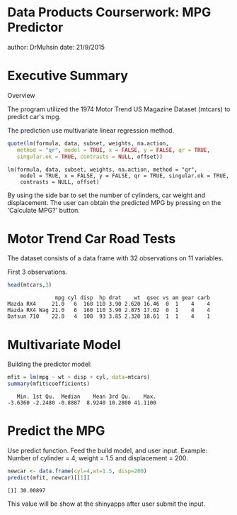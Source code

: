 Data Products Courserwork: MPG Predictor
========================================================
author: DrMuhsin
date: 21/9/2015

Executive Summary
========================================================

Overview

The program utilized the 1974 Motor Trend US Magazine Dataset (mtcars) to predict car's mpg.

The prediction use multivariate linear regression method.


```r
quote(lm(formula, data, subset, weights, na.action,
   method = "qr", model = TRUE, x = FALSE, y = FALSE, qr = TRUE,
   singular.ok = TRUE, contrasts = NULL, offset))
```

```
lm(formula, data, subset, weights, na.action, method = "qr", 
    model = TRUE, x = FALSE, y = FALSE, qr = TRUE, singular.ok = TRUE, 
    contrasts = NULL, offset)
```

By using the side bar to set the number of cylinders, car weight and displacement. The user can obtain the predicted MPG by pressing on the 'Calculate MPG?' button.


Motor Trend Car Road Tests
========================================================

The dataset consists of a data frame with 32 observations on 11 variables.

First 3 observations.


```r
head(mtcars,3)
```

```
               mpg cyl disp  hp drat    wt  qsec vs am gear carb
Mazda RX4     21.0   6  160 110 3.90 2.620 16.46  0  1    4    4
Mazda RX4 Wag 21.0   6  160 110 3.90 2.875 17.02  0  1    4    4
Datsun 710    22.8   4  108  93 3.85 2.320 18.61  1  1    4    1
```

Multivariate Model
========================================================
Building the predictor model:

```r
mfit = lm(mpg ~ wt + disp + cyl, data=mtcars)
summary(mfit$coefficients)
```

```
   Min. 1st Qu.  Median    Mean 3rd Qu.    Max. 
-3.6360 -2.2480 -0.8887  8.9240 10.2800 41.1100 
```

Predict the MPG
========================================================
Use predict function. Feed the build model, and user input. Example: Number of cylinder = 4, weight = 1.5 and displacement = 200.

```r
newcar <- data.frame(cyl=4,wt=1.5, disp=200)
predict(mfit, newcar)[[1]]
```

```
[1] 30.00897
```
This value will be show at the shinyapps after user submit the input.


